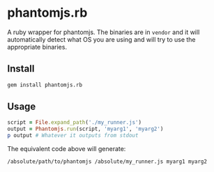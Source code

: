 # phantomjs.rb

A ruby wrapper for phantomjs. The binaries are in `vendor` and it will
automatically detect what OS you are using and will try to use the
appropriate binaries.

## Install

```sh
gem install phantomjs.rb
```

## Usage

```rb
script = File.expand_path('./my_runner.js')
output = Phantomjs.run(script, 'myarg1', 'myarg2')
p output # Whatever it outputs from stdout
```

The equivalent code above will generate:

```sh
/absolute/path/to/phantomjs /absolute/my_runner.js myarg1 myarg2
```
